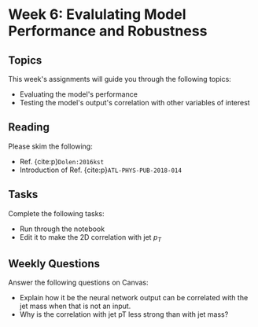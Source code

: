 # Week 6: Evalulating Model Performance and Robustness

## Topics

This week's assignments will guide you through the following topics:
* Evaluating the model's performance
* Testing the model's output's correlation with other variables of interest

## Reading

Please skim the following:
* Ref. {cite:p}`Dolen:2016kst`
* Introduction of Ref. {cite:p}`ATL-PHYS-PUB-2018-014`

## Tasks

Complete the following tasks:
* Run through the notebook
* Edit it to make the 2D correlation with jet $p_T$

## Weekly Questions

Answer the following questions on Canvas:
* Explain how it be the neural network output can be correlated with the jet mass when that is not an input.
* Why is the correlation with jet pT less strong than with jet mass?
  



